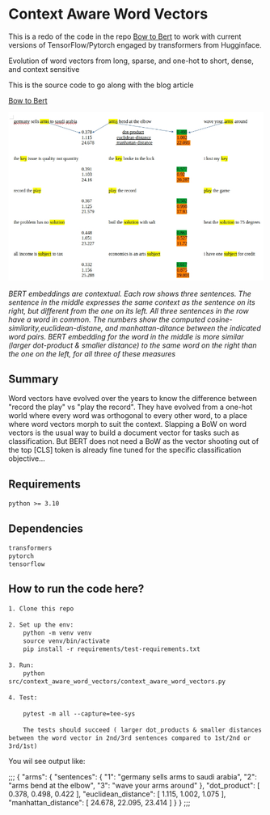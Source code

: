 # Context Aware Word Vectors

This is a redo of the code in the repo [Bow to Bert](https://github.com/ashokc/Bow-to-Bert) to work with current versions of TensorFlow/Pytorch engaged by transformers from Hugginface.

Evolution of word vectors from long, sparse, and one-hot to short, dense, and context sensitive

This is the source code to go along with the blog article

[Bow to Bert](http://xplordat.com/2019/09/23/bow-to-bert/)

![Context sensitive embeddings with BERT](./images/bert-similarity.jpg "Context sensitive embeddings with BERT")

*BERT embeddings are contextual. Each row shows three sentences. The sentence in the middle expresses the same context as the sentence on its right, but different from the one on its left. All three sentences in the row have a word in common. The numbers show the computed cosine-similarity,euclidean-distane, and manhattan-ditance between the indicated word pairs. BERT embedding for the word in the middle is more similar (larger dot-product & smaller distance) to the same word on the right than the one on the left, for all three of these measures*

##  Summary

Word vectors have evolved over the years to know the difference between "record the play" vs "play the record". They have evolved from a one-hot world where every word was orthogonal to every other word, to a place where word vectors morph to suit the context. Slapping a BoW on word vectors is the usual way to build a document vector for tasks such as classification. But BERT does not need a BoW as the vector shooting out of the top [CLS] token is already fine tuned for the specific classification objective...

##	Requirements

    python >= 3.10

##	Dependencies
    transformers
    pytorch
	tensorflow

## How to run the code here?

    1. Clone this repo

    2. Set up the env:
        python -m venv venv
        source venv/bin/activate
        pip install -r requirements/test-requirements.txt

    3. Run:
        python src/context_aware_word_vectors/context_aware_word_vectors.py

    4. Test:

        pytest -m all --capture=tee-sys

        The tests should succeed ( larger dot_products & smaller distances between the word vector in 2nd/3rd sentences compared to 1st/2nd or 3rd/1st)

You wil see  output like:

;;;
{
  "arms": {
    "sentences": {
      "1": "germany sells arms to saudi arabia",
      "2": "arms bend at the elbow",
      "3": "wave your arms around"
    },
    "dot_product": [
      0.378,
      0.498,
      0.422
    ],
    "euclidean_distance": [
      1.115,
      1.002,
      1.075
    ],
    "manhattan_distance": [
      24.678,
      22.095,
      23.414
    ]
  }
}
;;;
